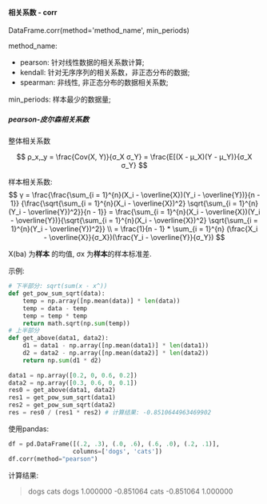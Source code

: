 #### 相关系数 - corr 

DataFrame.corr(method='method\_name', min\_periods)

method\_name:

*   pearson: 针对线性数据的相关系数计算;
*   kendall: 针对无序序列的相关系数，非正态分布的数据;
*   spearman: 非线性, 非正态分布的数据相关系数;

min\_periods: 样本最少的数据量;

##### pearson-皮尔森相关系数

整体相关系数

$$
ρ_x,_y = \frac{Cov(X, Y)}{σ_X σ_Y} = \frac{E[(X - μ_X)(Y - μ_Y)}{σ_X σ_Y}
$$


样本相关系数:
$$
γ = \frac{\frac{\sum_{i = 1}^{n}(X_i - \overline{X})(Y_i - \overline{Y})}{n - 1}}
{\frac{\sqrt{\sum_{i = 1}^{n}(X_i - \overline{X})^2} \sqrt{\sum_{i = 1}^{n}(Y_i - \overline{Y})^2}}{n - 1}} 
= \frac{\sum_{i = 1}^{n}(X_i - \overline{X})(Y_i - \overline{Y})}{\sqrt{\sum_{i = 1}^{n}(X_i - \overline{X})^2} \sqrt{\sum_{i = 1}^{n}(Y_i - \overline{Y})^2}}
\\ = \frac{1}{n - 1} * \sum_{i = 1}^{n} (\frac{X_i - \overline{X}}{σ_X})(\frac{Y_i - \overline{Y}}{σ_Y})
$$




X(ba) 为**样本** 的均值, σx 为**样本**的样本标准差.

示例:

```python
# 下半部分: sqrt(sum(x - x^))
def get_pow_sum_sqrt(data):
    temp = np.array([np.mean(data)] * len(data))
    temp = data - temp
    temp = temp * temp
    return math.sqrt(np.sum(temp))
# 上半部分
def get_above(data1, data2):
    d1 = data1 - np.array([np.mean(data1)] * len(data1))
    d2 = data2 - np.array([np.mean(data2)] * len(data2))
    return np.sum(d1 * d2)
    
data1 = np.array([0.2, 0, 0.6, 0.2]) 
data2 = np.array([0.3, 0.6, 0, 0.1])
res0 = get_above(data1, data2)
res1 = get_pow_sum_sqrt(data1)
res2 = get_pow_sum_sqrt(data2)
res = res0 / (res1 * res2) # 计算结果: -0.8510644963469902
```

使用pandas:

```python
df = pd.DataFrame([(.2, .3), (.0, .6), (.6, .0), (.2, .1)],
                  columns=['dogs', 'cats'])
df.corr(method="pearson")
```

计算结果:

> dogs	cats
> dogs	1.000000	-0.851064
> cats	-0.851064	1.000000